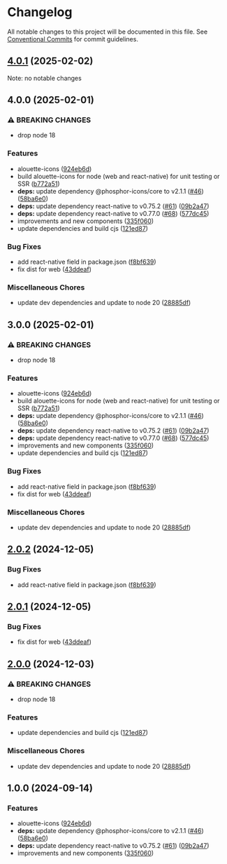 # Changelog

All notable changes to this project will be documented in this file.
See [Conventional Commits](https://conventionalcommits.org) for commit guidelines.

## [4.0.1](https://github.com/christophehurpeau/alouette/compare/alouette-icons@4.0.0...alouette-icons@4.0.1) (2025-02-02)

Note: no notable changes


## 4.0.0 (2025-02-01)

### ⚠ BREAKING CHANGES

* drop node 18

### Features

* alouette-icons ([924eb6d](https://github.com/christophehurpeau/alouette/commit/924eb6da66cb9689cfc1bb390a810167eb9b5d87))
* build alouette-icons for node (web and react-native) for unit testing or SSR ([b772a51](https://github.com/christophehurpeau/alouette/commit/b772a51c0786c722f748f8d4c212d9225529e509))
* **deps:** update dependency @phosphor-icons/core to v2.1.1 ([#46](https://github.com/christophehurpeau/alouette/issues/46)) ([58ba6e0](https://github.com/christophehurpeau/alouette/commit/58ba6e0473f6a7362d19e21f9f71ca97b81933df))
* **deps:** update dependency react-native to v0.75.2 ([#61](https://github.com/christophehurpeau/alouette/issues/61)) ([09b2a47](https://github.com/christophehurpeau/alouette/commit/09b2a472ba642defe11ef3eee5ef546ff1bf633f))
* **deps:** update dependency react-native to v0.77.0 ([#68](https://github.com/christophehurpeau/alouette/issues/68)) ([577dc45](https://github.com/christophehurpeau/alouette/commit/577dc45287c344164317212198c6453d1bde1a74))
* improvements and new components ([335f060](https://github.com/christophehurpeau/alouette/commit/335f06086a3eae528e8f351ad6bf5b94cdc4c612))
* update dependencies and build cjs ([121ed87](https://github.com/christophehurpeau/alouette/commit/121ed8748bed730826d206160399af2f1eae63fa))

### Bug Fixes

* add react-native field in package.json ([f8bf639](https://github.com/christophehurpeau/alouette/commit/f8bf6390402c9a9c25979899781b7a849d04202d))
* fix dist for web ([43ddeaf](https://github.com/christophehurpeau/alouette/commit/43ddeaf1efc4989d56b248aa91aa667cdb418fa3))

### Miscellaneous Chores

* update dev dependencies and update to node 20 ([28885df](https://github.com/christophehurpeau/alouette/commit/28885dfe4fae18e4159ec3c9fab23a7fc738b6c0))

## 3.0.0 (2025-02-01)

### ⚠ BREAKING CHANGES

* drop node 18

### Features

* alouette-icons ([924eb6d](https://github.com/christophehurpeau/alouette/commit/924eb6da66cb9689cfc1bb390a810167eb9b5d87))
* build alouette-icons for node (web and react-native) for unit testing or SSR ([b772a51](https://github.com/christophehurpeau/alouette/commit/b772a51c0786c722f748f8d4c212d9225529e509))
* **deps:** update dependency @phosphor-icons/core to v2.1.1 ([#46](https://github.com/christophehurpeau/alouette/issues/46)) ([58ba6e0](https://github.com/christophehurpeau/alouette/commit/58ba6e0473f6a7362d19e21f9f71ca97b81933df))
* **deps:** update dependency react-native to v0.75.2 ([#61](https://github.com/christophehurpeau/alouette/issues/61)) ([09b2a47](https://github.com/christophehurpeau/alouette/commit/09b2a472ba642defe11ef3eee5ef546ff1bf633f))
* **deps:** update dependency react-native to v0.77.0 ([#68](https://github.com/christophehurpeau/alouette/issues/68)) ([577dc45](https://github.com/christophehurpeau/alouette/commit/577dc45287c344164317212198c6453d1bde1a74))
* improvements and new components ([335f060](https://github.com/christophehurpeau/alouette/commit/335f06086a3eae528e8f351ad6bf5b94cdc4c612))
* update dependencies and build cjs ([121ed87](https://github.com/christophehurpeau/alouette/commit/121ed8748bed730826d206160399af2f1eae63fa))

### Bug Fixes

* add react-native field in package.json ([f8bf639](https://github.com/christophehurpeau/alouette/commit/f8bf6390402c9a9c25979899781b7a849d04202d))
* fix dist for web ([43ddeaf](https://github.com/christophehurpeau/alouette/commit/43ddeaf1efc4989d56b248aa91aa667cdb418fa3))

### Miscellaneous Chores

* update dev dependencies and update to node 20 ([28885df](https://github.com/christophehurpeau/alouette/commit/28885dfe4fae18e4159ec3c9fab23a7fc738b6c0))

## [2.0.2](https://github.com/christophehurpeau/alouette/compare/alouette-icons@2.0.1...alouette-icons@2.0.2) (2024-12-05)

### Bug Fixes

* add react-native field in package.json ([f8bf639](https://github.com/christophehurpeau/alouette/commit/f8bf6390402c9a9c25979899781b7a849d04202d))

## [2.0.1](https://github.com/christophehurpeau/alouette/compare/alouette-icons@2.0.0...alouette-icons@2.0.1) (2024-12-05)

### Bug Fixes

* fix dist for web ([43ddeaf](https://github.com/christophehurpeau/alouette/commit/43ddeaf1efc4989d56b248aa91aa667cdb418fa3))

## [2.0.0](https://github.com/christophehurpeau/alouette/compare/alouette-icons@1.0.0...alouette-icons@2.0.0) (2024-12-03)

### ⚠ BREAKING CHANGES

* drop node 18

### Features

* update dependencies and build cjs ([121ed87](https://github.com/christophehurpeau/alouette/commit/121ed8748bed730826d206160399af2f1eae63fa))

### Miscellaneous Chores

* update dev dependencies and update to node 20 ([28885df](https://github.com/christophehurpeau/alouette/commit/28885dfe4fae18e4159ec3c9fab23a7fc738b6c0))

## 1.0.0 (2024-09-14)

### Features

* alouette-icons ([924eb6d](https://github.com/christophehurpeau/alouette/commit/924eb6da66cb9689cfc1bb390a810167eb9b5d87))
* **deps:** update dependency @phosphor-icons/core to v2.1.1 ([#46](https://github.com/christophehurpeau/alouette/issues/46)) ([58ba6e0](https://github.com/christophehurpeau/alouette/commit/58ba6e0473f6a7362d19e21f9f71ca97b81933df))
* **deps:** update dependency react-native to v0.75.2 ([#61](https://github.com/christophehurpeau/alouette/issues/61)) ([09b2a47](https://github.com/christophehurpeau/alouette/commit/09b2a472ba642defe11ef3eee5ef546ff1bf633f))
* improvements and new components ([335f060](https://github.com/christophehurpeau/alouette/commit/335f06086a3eae528e8f351ad6bf5b94cdc4c612))

